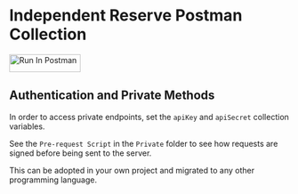 # Independent Reserve Postman Collection

[<img src="https://run.pstmn.io/button.svg" alt="Run In Postman" style="width: 128px; height: 32px;">](https://god.gw.postman.com/run-collection/34428362-33ca0304-2041-4e4d-8203-628380fea9c3?action=collection%2Ffork&source=rip_markdown&collection-url=entityId%3D34428362-33ca0304-2041-4e4d-8203-628380fea9c3%26entityType%3Dcollection%26workspaceId%3D879e8d08-0326-4b67-b54b-cdcb27a32123)

## Authentication and Private Methods

In order to access private endpoints, set the `apiKey` and `apiSecret` collection variables.

See the `Pre-request Script` in the `Private` folder to see how requests are signed before being sent to the server. 

This can be adopted in your own project and migrated to any other programming language.